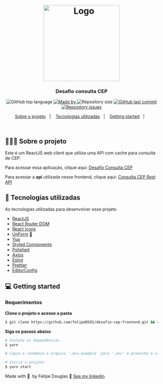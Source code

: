 <h1 align="center">
  <img
    alt="Logo"
    src="https://res.cloudinary.com/dixtjpk8s/image/upload/v1615168598/Projects/logo_sn6wod.png" width="250px"
  />
</h1>

<h3 align="center">
  Desafio consulta CEP
</h3>

<p align="center">
  <img alt="GitHub top language" src="https://img.shields.io/github/languages/top/felipeDS91/desafio-cep-frontend?color=%23fbc131">
  
  <a href="https://www.linkedin.com/in/felipe-douglas-dev/" target="_blank" rel="noopener noreferrer">
    <img alt="Made by" src="https://img.shields.io/badge/made%20by-felipe%20douglas-%23fbc131">
  </a>

  <img alt="Repository size" src="https://img.shields.io/github/repo-size/felipeDS91/desafio-cep-frontend?color=%23fbc131">
  
  <a href="https://github.com/FelipeDS91/goldman-frontend/commits/master">
    <img alt="GitHub last commit" src="https://img.shields.io/github/last-commit/FelipeDS91/desafio-cep-frontend?color=%23fbc131">
  </a>

  <a href="https://github.com/FelipeDS91/goldman-frontend/issues">
    <img alt="Repository issues" src="https://img.shields.io/github/issues/FelipeDS91/desafio-cep-frontend?color=%23fbc131">
  </a>

<p align="center">
  <a href="#-about-the-project">Sobre o projeto</a>&nbsp;&nbsp;&nbsp;|&nbsp;&nbsp;&nbsp;
  <a href="#-technologies">Tecnologias utilizadas</a>&nbsp;&nbsp;&nbsp;|&nbsp;&nbsp;&nbsp;
  <a href="#-getting-started">Getting started</a>&nbsp;&nbsp;&nbsp;|&nbsp;&nbsp;&nbsp;  
</p>

</br>


## 👨🏻‍💻 Sobre o projeto

Este é um ReactJS web client que utiliza uma API com cache para consulta de CEP.

Para acessar essa aplicação, clique aqui: [Desafio Consulta CEP](https://desafio-consulta-cep.netlify.app/)

Para acessar a **api** utilizada nesse frontend, clique aqui: [Consulta CEP Rest API](https://github.com/FelipeDS91/desafio-cep)

## 🚀 Tecnologias utilizadas

As tecnologias utilizadas para desenvolver esse projeto

- [ReactJS](https://reactjs.org/)
- [React Router DOM](https://reacttraining.com/react-router/)
- [React Icons](https://react-icons.netlify.com/#/)
- [UnForm](https://unform.dev/) [💜](https://rocketseat.com.br/)
- [Yup](https://github.com/jquense/yup)
- [Styled Components](https://styled-components.com/)
- [Polished](https://github.com/styled-components/polished)
- [Axios](https://github.com/axios/axios)
- [Eslint](https://eslint.org/)
- [Prettier](https://prettier.io/)
- [EditorConfig](https://editorconfig.org/)

## 💻 Getting started

### Requerimentos

**Clone o projeto e acesse a pasta**

```bash
$ git clone https://github.com/felipeDS91/desafio-cep-frontend.git && cd desafio-cep-frontend
```

**Siga os passos abaixo**

```bash
# Instale as dependências
$ yarn

# Copie e renomeie o arquivo '.env.example' para '.env' e preencha a variável  "REACT_APP_API_URL" com 'https://desafio-busca-cep.herokuapp.com' ou com o a instância do backend local (http://localhost:8080)

# Inicie o projeto
$ yarn start
```


Made with 💜&nbsp; by Felipe Douglas 👋 [See my linkedin](https://www.linkedin.com/in/felipe-douglas-dev/)
